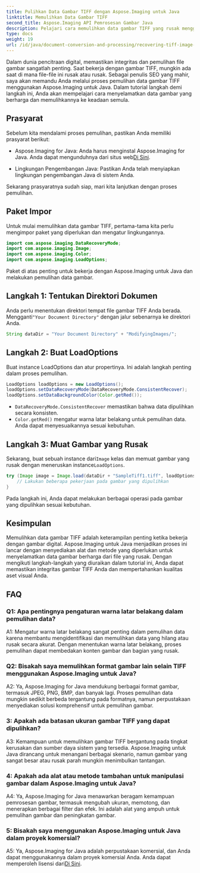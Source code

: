 ```yaml
---
title: Pulihkan Data Gambar TIFF dengan Aspose.Imaging untuk Java
linktitle: Memulihkan Data Gambar TIFF
second_title: Aspose.Imaging API Pemrosesan Gambar Java
description: Pelajari cara memulihkan data gambar TIFF yang rusak menggunakan Aspose.Imaging untuk Java. Kembalikan integritas gambar dengan panduan langkah demi langkah ini.
type: docs
weight: 19
url: /id/java/document-conversion-and-processing/recovering-tiff-image-data/
---
```

Dalam dunia pencitraan digital, memastikan integritas dan pemulihan file gambar sangatlah penting. Saat bekerja dengan gambar TIFF, mungkin ada saat di mana file-file ini rusak atau rusak. Sebagai penulis SEO yang mahir, saya akan memandu Anda melalui proses pemulihan data gambar TIFF menggunakan Aspose.Imaging untuk Java. Dalam tutorial langkah demi langkah ini, Anda akan mempelajari cara menyelamatkan data gambar yang berharga dan memulihkannya ke keadaan semula.

## Prasyarat

Sebelum kita mendalami proses pemulihan, pastikan Anda memiliki prasyarat berikut:

-  Aspose.Imaging for Java: Anda harus menginstal Aspose.Imaging for Java. Anda dapat mengunduhnya dari situs web[Di Sini](https://releases.aspose.com/imaging/java/).

- Lingkungan Pengembangan Java: Pastikan Anda telah menyiapkan lingkungan pengembangan Java di sistem Anda.

Sekarang prasyaratnya sudah siap, mari kita lanjutkan dengan proses pemulihan.

## Paket Impor

Untuk mulai memulihkan data gambar TIFF, pertama-tama kita perlu mengimpor paket yang diperlukan dan mengatur lingkungannya.


```java
import com.aspose.imaging.DataRecoveryMode;
import com.aspose.imaging.Image;
import com.aspose.imaging.Color;
import com.aspose.imaging.LoadOptions;
```

Paket di atas penting untuk bekerja dengan Aspose.Imaging untuk Java dan melakukan pemulihan data gambar.


## Langkah 1: Tentukan Direktori Dokumen

 Anda perlu menentukan direktori tempat file gambar TIFF Anda berada. Mengganti`"Your Document Directory"` dengan jalur sebenarnya ke direktori Anda.

```java
String dataDir = "Your Document Directory" + "ModifyingImages/";
```

## Langkah 2: Buat LoadOptions

Buat instance LoadOptions dan atur propertinya. Ini adalah langkah penting dalam proses pemulihan.

```java
LoadOptions loadOptions = new LoadOptions();
loadOptions.setDataRecoveryMode(DataRecoveryMode.ConsistentRecover);
loadOptions.setDataBackgroundColor(Color.getRed());
```

- `DataRecoveryMode.ConsistentRecover` memastikan bahwa data dipulihkan secara konsisten.
- `Color.getRed()` mengatur warna latar belakang untuk pemulihan data. Anda dapat menyesuaikannya sesuai kebutuhan.

## Langkah 3: Muat Gambar yang Rusak

 Sekarang, buat sebuah instance dari`Image` kelas dan memuat gambar yang rusak dengan meneruskan instance`LoadOptions`.

```java
try (Image image = Image.load(dataDir + "SampleTiff1.tiff", loadOptions)) {
    // Lakukan beberapa pekerjaan pada gambar yang dipulihkan
}
```

Pada langkah ini, Anda dapat melakukan berbagai operasi pada gambar yang dipulihkan sesuai kebutuhan.

## Kesimpulan

Memulihkan data gambar TIFF adalah keterampilan penting ketika bekerja dengan gambar digital. Aspose.Imaging untuk Java menjadikan proses ini lancar dengan menyediakan alat dan metode yang diperlukan untuk menyelamatkan data gambar berharga dari file yang rusak. Dengan mengikuti langkah-langkah yang diuraikan dalam tutorial ini, Anda dapat memastikan integritas gambar TIFF Anda dan mempertahankan kualitas aset visual Anda.

## FAQ

### Q1: Apa pentingnya pengaturan warna latar belakang dalam pemulihan data?

A1: Mengatur warna latar belakang sangat penting dalam pemulihan data karena membantu mengidentifikasi dan memulihkan data yang hilang atau rusak secara akurat. Dengan menentukan warna latar belakang, proses pemulihan dapat membedakan konten gambar dan bagian yang rusak.

### Q2: Bisakah saya memulihkan format gambar lain selain TIFF menggunakan Aspose.Imaging untuk Java?

A2: Ya, Aspose.Imaging for Java mendukung berbagai format gambar, termasuk JPEG, PNG, BMP, dan banyak lagi. Proses pemulihan data mungkin sedikit berbeda tergantung pada formatnya, namun perpustakaan menyediakan solusi komprehensif untuk pemulihan gambar.

### 3: Apakah ada batasan ukuran gambar TIFF yang dapat dipulihkan?

A3: Kemampuan untuk memulihkan gambar TIFF bergantung pada tingkat kerusakan dan sumber daya sistem yang tersedia. Aspose.Imaging untuk Java dirancang untuk menangani berbagai skenario, namun gambar yang sangat besar atau rusak parah mungkin menimbulkan tantangan.

### 4: Apakah ada alat atau metode tambahan untuk manipulasi gambar dalam Aspose.Imaging untuk Java?

A4: Ya, Aspose.Imaging for Java menawarkan beragam kemampuan pemrosesan gambar, termasuk mengubah ukuran, memotong, dan menerapkan berbagai filter dan efek. Ini adalah alat yang ampuh untuk pemulihan gambar dan peningkatan gambar.

### 5: Bisakah saya menggunakan Aspose.Imaging untuk Java dalam proyek komersial?

A5: Ya, Aspose.Imaging for Java adalah perpustakaan komersial, dan Anda dapat menggunakannya dalam proyek komersial Anda. Anda dapat memperoleh lisensi dari[Di Sini](https://purchase.aspose.com/buy).